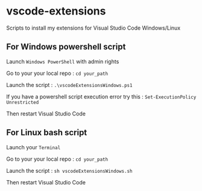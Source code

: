 # vscode-extensions

Scripts to install my extensions for Visual Studio Code Windows/Linux

## For Windows powershell script

Launch `Windows PowerShell` with admin rights

Go to your your local repo : `cd your_path`

Launch the script : `.\vscodeExtensionsWindows.ps1`

If you have a powershell script execution error try this : `Set-ExecutionPolicy Unrestricted`

Then restart Visual Studio Code

## For Linux bash script

Launch your `Terminal`

Go to your your local repo : `cd your_path`

Launch the script : `sh vscodeExtensionsWindows.sh`

Then restart Visual Studio Code